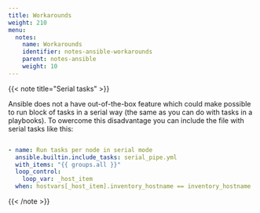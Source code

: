 ```yaml
---
title: Workarounds
weight: 210
menu:
  notes:
    name: Workarounds
    identifier: notes-ansible-workarounds
    parent: notes-ansible
    weight: 10
---
```


<!-- Variable -->
{{< note title="Serial tasks" >}}

Ansible does not a have out-of-the-box feature which could make possible to run block of tasks in a serial way (the same as you can do with tasks in a playbooks).
To owercome this disadvantage you can include the file with serial tasks like this:

```yaml

- name: Run tasks per node in serial mode
  ansible.builtin.include_tasks: serial_pipe.yml
  with_items: "{{ groups.all }}"
  loop_control:
    loop_var: _host_item
  when: hostvars[_host_item].inventory_hostname == inventory_hostname

```

{{< /note >}}
